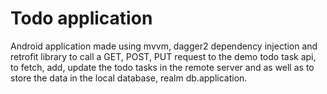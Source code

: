 # Todo application
Android application made using mvvm, dagger2 dependency injection and retrofit library to call a GET, POST, PUT request to the demo todo task api, to fetch, add, update the todo tasks in the remote server and as well as to store the data in the local database, realm db.application.

